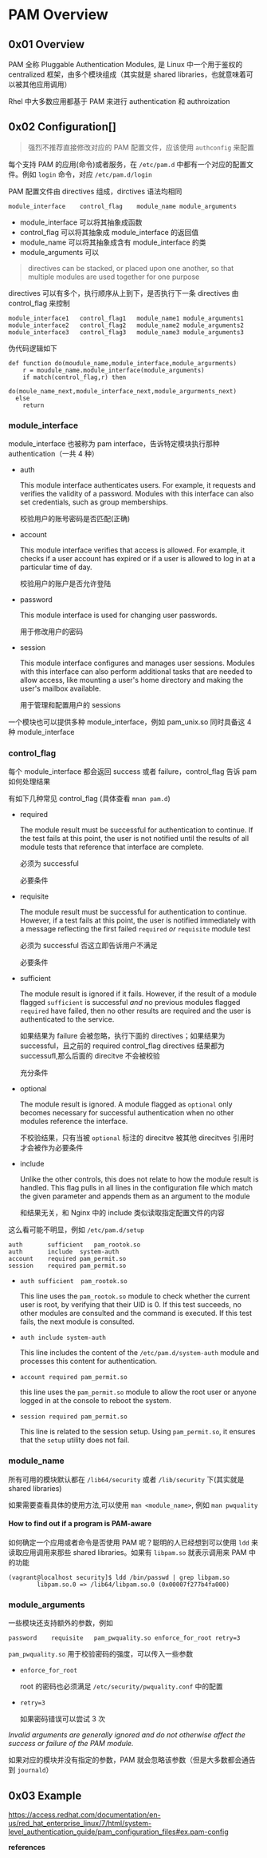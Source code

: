 # PAM Overview

## 0x01 Overview

PAM 全称 Pluggable Authentication Modules, 是 Linux 中一个用于鉴权的 centralized 框架，由多个模块组成（其实就是 shared libraries，也就意味着可以被其他应用调用）

Rhel 中大多数应用都基于 PAM 来进行 authentication 和 authroization

## 0x02 Configuration[]

> 强烈不推荐直接修改对应的 PAM 配置文件，应该使用 `authconfig` 来配置

每个支持 PAM 的应用(命令)或者服务，在 `/etc/pam.d` 中都有一个对应的配置文件。例如 `login` 命令，对应 `/etc/pam.d/login`

PAM 配置文件由 directives 组成，dirctives 语法均相同

```
module_interface	control_flag	module_name module_arguments
```

- module_interface 可以将其抽象成函数
- control_flag 可以将其抽象成 module_interface 的返回值
- module_name 可以将其抽象成含有 module_interface 的类
- module_arguments 可以

> directives can be stacked, or placed upon one another, so that multiple modules are used together for one purpose

directives 可以有多个，执行顺序从上到下，是否执行下一条 directives 由 control_flag 来控制

```
module_interface1	control_flag1	module_name1 module_arguments1
module_interface2	control_flag2	module_name2 module_arguments2
module_interface3	control_flag3	module_name3 module_arguments3
```

伪代码逻辑如下

```
def function do(moudule_name,module_interface,module_argurments)
	r = moudule_name.module_interface(module_arguments)
	if match(control_flag,r) then
		do(moule_name_next,module_interface_next,module_argurments_next)
  else
  	return
```

### module_interface

module_interface 也被称为 pam interface，告诉特定模块执行那种 authentication（一共 4 种）

- auth

  This module interface authenticates users. For example, it requests and  verifies the validity of a password. Modules with this interface can  also set credentials, such as group memberships. 

  校验用户的账号密码是否匹配(正确)

- account

  This module interface verifies that access is allowed. For example, it  checks if a user account has expired or if a user is allowed to log in  at a particular time of day. 

  校验用户的账户是否允许登陆

- password

  This module interface is used for changing user passwords.

  用于修改用户的密码

- session

  This module interface configures and manages user sessions. Modules with this interface can also perform additional tasks that are needed to  allow access, like mounting a user's home directory and making the  user's mailbox available.

  用于管理和配置用户的 sessions

一个模块也可以提供多种 module_interface，例如 pam_unix.so 同时具备这 4 种 module_interface			

### control_flag

每个 module_interface 都会返回 success 或者 failure，control_flag 告诉 pam 如何处理结果

有如下几种常见 control_flag (具体查看 `mnan pam.d`)

- required

  The module result must be  successful for authentication to continue. If the test fails at this  point, the user is not notified until the results of all module tests  that reference that interface are complete. 

  必须为 successful		

  必要条件	

- requisite

  The module result must be successful for authentication to continue. However, if a test fails at this point, the user is notified immediately with a message reflecting the first failed `required` *or* `requisite` module test

  必须为 successful 否这立即告诉用户不满足

  必要条件

- sufficient

  The module result is ignored if it fails. However, if the result of a module flagged `sufficient` is successful *and* no previous modules flagged `required` have failed, then no other results are required and the user is authenticated to the service. 		

  如果结果为 failure 会被忽略，执行下面的 directives；如果结果为 successful，且之前的 required control_flag directives 结果都为 successufl,那么后面的 direcitve 不会被校验	

  充分条件

- optional

  The module result is ignored. A module flagged as `optional` only becomes necessary for successful authentication when no other modules reference the interface. 

  不校验结果，只有当被 `optional` 标注的 direcitve 被其他 direcitves 引用时才会被作为必要条件

- include

  Unlike the other controls,  this does not relate to how the module result is handled. This flag  pulls in all lines in the configuration file which match the given  parameter and appends them as an argument to the module

  和结果无关，和 Nginx 中的 include 类似读取指定配置文件的内容

这么看可能不明显，例如 `/etc/pam.d/setup`

```
auth       sufficient	pam_rootok.so
auth       include	system-auth
account    required	pam_permit.so
session	   required	pam_permit.so
```

- `auth sufficient	pam_rootok.so`

  This line uses the `pam_rootok.so` module  to check whether the current user is root, by verifying that their UID  is 0. If this test succeeds, no other modules are consulted and the  command is executed. If this test fails, the next module is consulted. 

- `auth include system-auth`

  This line includes the content of the `/etc/pam.d/system-auth` module and processes this content for authentication. 

- `account required pam_permit.so`

  this line uses the `pam_permit.so` module to allow the root user or anyone logged in at the console to reboot the system. 	

- `session required pam_permit.so`

  This line is related to the session setup. Using `pam_permit.so`, it ensures that the `setup` utility does not fail. 				

### module_name

所有可用的模块默认都在 `/lib64/security` 或者 `/lib/security` 下(其实就是 shared libraries)

如果需要查看具体的使用方法,可以使用 `man <module_name>`, 例如 `man pwquality`

#### How to find out if a program is PAM-aware

如何确定一个应用或者命令是否使用 PAM 呢？聪明的人已经想到可以使用 `ldd` 来读取应用调用来那些 shared libraries。如果有 `libpam.so` 就表示调用来 PAM 中的功能

```
(vagrant@localhost security]$ ldd /bin/passwd | grep libpam.so
        libpam.so.0 => /lib64/libpam.so.0 (0x00007f277b4fa000)
```

### module_arguments

一些模块还支持额外的参数，例如

```
password	requisite	pam_pwquality.so enforce_for_root retry=3
```

`pam_pwquality.so` 用于校验密码的强度，可以传入一些参数

- `enforce_for_root`

  root 的密码也必须满足 `/etc/security/pwquality.conf` 中的配置

- `retry=3`

  如果密码错误可以尝试 3 次

*Invalid arguments are generally ignored and do not otherwise affect the success or failure of the PAM module.*

如果对应的模块并没有指定的参数，PAM 就会忽略该参数（但是大多数都会通告到 `journald`）

## 0x03 Example

https://access.redhat.com/documentation/en-us/red_hat_enterprise_linux/7/html/system-level_authentication_guide/pam_configuration_files#ex.pam-config

**references**

[^1]:https://wiki.archlinux.org/title/PAM
[^2]:https://access.redhat.com/documentation/en-us/red_hat_enterprise_linux/7/html/system-level_authentication_guide/pluggable_authentication_modules
[^3]:https://www.tecmint.com/configure-pam-in-centos-ubuntu-linux/